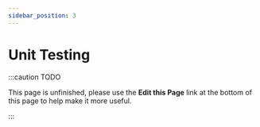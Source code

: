 ```yaml
---
sidebar_position: 3
---
```



Unit Testing
===============

:::caution TODO

This page is unfinished, please use the **Edit this Page** link at the bottom of this page to help make it more useful.

:::